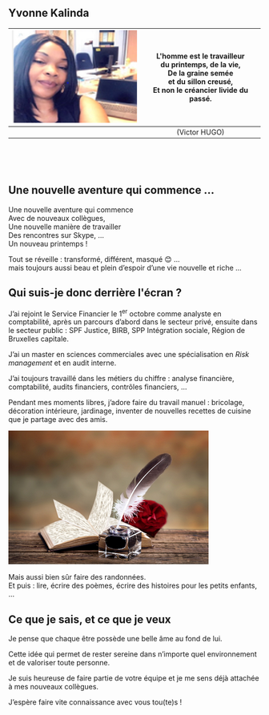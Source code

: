 <link rel="stylesheet" href="S2.css">
<link rel="stylesheet" href="foghorn2.css">

## Yvonne Kalinda 

| ![](Yvonne_Kalinda.png) | L'homme est le travailleur<br>du printemps, de la vie,<br>De la graine semée<br>et du sillon creusé,<br>Et non le créancier livide du passé. |
| ---: | :---: |
| &nbsp; | (Victor HUGO) |

&nbsp;

&nbsp;

## Une nouvelle aventure qui commence ...

Une nouvelle aventure qui commence  
Avec de nouveaux collègues,  
Une nouvelle manière de travailler  
Des rencontres sur Skype, ...  
Un nouveau printemps !

Tout se réveille : transformé, différent, masqué 😊 ...   
mais toujours aussi beau et plein d’espoir d’une vie nouvelle et riche ...

## Qui suis-je donc derrière l'écran ?

J’ai rejoint le Service Financier le 1<sup>er</sup> octobre comme analyste en comptabilité, après un parcours d’abord dans le secteur privé, ensuite dans le secteur public : SPF Justice, BIRB, SPP Intégration sociale, Région de Bruxelles capitale.

J’ai un master en sciences commerciales avec une spécialisation en *Risk management* et en audit interne. 

J’ai toujours travaillé dans les métiers du chiffre : analyse financière, comptabilité, audits financiers, contrôles financiers, ...

Pendant mes moments libres, j’adore faire du travail manuel : bricolage, décoration intérieure, jardinage, inventer de nouvelles recettes de cuisine que je partage avec des amis.  

![](poemes.png)

Mais aussi bien sûr faire des randonnées.  
Et puis : lire, écrire des poèmes, écrire des histoires pour les petits enfants, ...

## Ce que je sais, et ce que je veux

Je pense que chaque être possède une belle âme au fond de lui.  

Cette idée qui permet de rester sereine dans n’importe quel environnement et de valoriser toute personne.

Je suis heureuse de faire partie de votre équipe et je me sens déjà attachée à mes nouveaux collègues.  

J’espère faire vite connaissance avec vous tou(te)s !


